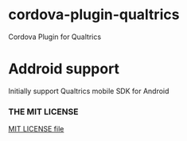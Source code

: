 # cordova-plugin-qualtrics
Cordova Plugin for Qualtrics

# Addroid support

Initially support Qualtrics mobile SDK for Android

### THE MIT LICENSE

[MIT LICENSE file](LICENSE)
